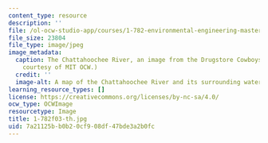```yaml
---
content_type: resource
description: ''
file: /ol-ocw-studio-app/courses/1-782-environmental-engineering-masters-of-engineering-project-fall-2003-spring-2004/7a21125bb0b20cf908df47bde3a2b0fc_1-782f03-th.jpg
file_size: 23804
file_type: image/jpeg
image_metadata:
  caption: The Chattahoochee River, an image from the Drugstore Cowboys Project. (Image
    courtesy of MIT OCW.)
  credit: ''
  image-alt: A map of the Chattahoochee River and its surrounding watersheds.
learning_resource_types: []
license: https://creativecommons.org/licenses/by-nc-sa/4.0/
ocw_type: OCWImage
resourcetype: Image
title: 1-782f03-th.jpg
uid: 7a21125b-b0b2-0cf9-08df-47bde3a2b0fc
---
```

